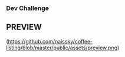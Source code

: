 ### Dev Challenge
## **PREVIEW**
(https://github.com/naissky/coffee-listing/blob/master/public/assets/preview.png)
